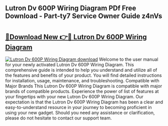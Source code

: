 ## Lutron Dv 600P Wiring Diagram PDf Free Download - Part-ty7 Service Owner Guide z4nVs

# <h2><a href="http://dfr85d.blite.top/?on=Lutron+Dv+600P+Wiring+Diagram">🔗Download New 👉🔴 Lutron Dv 600P Wiring Diagram</a></h2>

[![Lutron Dv 600P Wiring Diagram download](https://i.imgur.com/lujVjoI.png)](http://dfr85d.blite.top/?on=Lutron+Dv+600P+Wiring+Diagram)
Welcome to the user manual for your newly activated Lutron Dv 600P Wiring Diagram. This comprehensive guide is intended to help you understand and utilize all of the features and benefits of your product. You will find detailed instructions for installation, usage, maintenance, and troubleshooting. Compatible with Major Brands This Lutron Dv 600P Wiring Diagram is compatible with major brands of compatible products. Experience the power of list of features at your fingertips with your new Lutron Dv 600P Wiring Diagram. Our expectation is that the Lutron Dv 600P Wiring Diagram has been a clear and easy-to-understand resource in your journey to becoming proficient in using your new gadget. Should you need any assistance or clarification, please do not hesitate to contact our support team.
